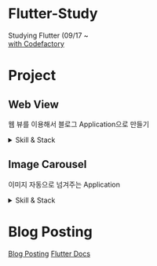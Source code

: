 # Flutter-Study
Studying Flutter (09/17 ~<br>
[with Codefactory](https://www.inflearn.com/users/@codefactory)

# Project 
## Web View 
웹 뷰를 이용해서 블로그 Application으로 만들기
<details>
<summary>Skill & Stack</summary>
<div markdown="1">
  
### Stack & Skill <br>
- Web View<br>
- AppBar <br>
- pub.dev(open source project 활용법)<br><br>

[main](https://github.com/rookedsysc/Flutter-Study/blob/main/flutterProject/web_view/lib/main.dart)
</div>
</details>

## Image Carousel
이미지 자동으로 넘겨주는 Application

<details>
<summary>Skill & Stack</summary>
<div markdown="1">

### Stack & Skills <br>
- PageView (터치로 좌, 우 스크롤 가능하도록)<br>
- Timer (특정 기간마다 지정 함수 실행)<br>
- StatefulWidget<br>
- Life Cycle<br>
- controller<br>
- System Chrome<br><br>
  
[main](https://github.com/rookedsysc/Flutter-Study/blob/main/flutterProject/image_carousel/lib/main.dart)
</div>
</details>

# Blog Posting
[Blog Posting](http://rookedsysc.github.io/flutter/DartGrammar/)
[Flutter Docs](http://lokigem.github.io/docs/)
